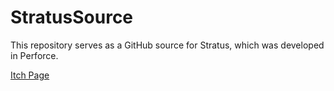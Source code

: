 # StratusSource

This repository serves as a GitHub source for Stratus, which was developed in Perforce.

[Itch Page](https://stratusgame.itch.io/stratus)
